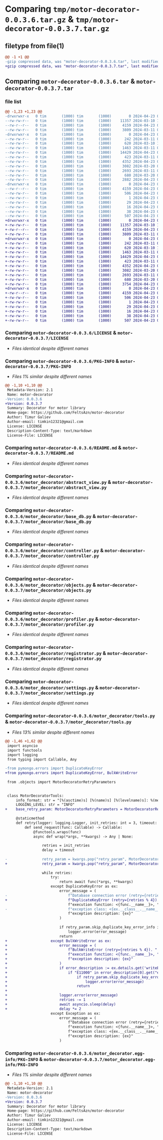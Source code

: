 # Comparing `tmp/motor-decorator-0.0.3.6.tar.gz` & `tmp/motor-decorator-0.0.3.7.tar.gz`

## filetype from file(1)

```diff
@@ -1 +1 @@
-gzip compressed data, was "motor-decorator-0.0.3.6.tar", last modified: Tue Apr 23 07:29:52 2024, max compression
+gzip compressed data, was "motor-decorator-0.0.3.7.tar", last modified: Tue Apr 23 08:07:07 2024, max compression
```

## Comparing `motor-decorator-0.0.3.6.tar` & `motor-decorator-0.0.3.7.tar`

### file list

```diff
@@ -1,23 +1,23 @@
-drwxrwxr-x   0 tim       (1000) tim       (1000)        0 2024-04-23 07:29:52.333943 motor-decorator-0.0.3.6/
--rw-rw-r--   0 tim       (1000) tim       (1000)    11357 2024-03-10 17:21:00.000000 motor-decorator-0.0.3.6/LICENSE
--rw-r--r--   0 tim       (1000) tim       (1000)     4159 2024-04-23 07:29:52.329943 motor-decorator-0.0.3.6/PKG-INFO
--rw-rw-r--   0 tim       (1000) tim       (1000)     3809 2024-03-11 08:16:43.000000 motor-decorator-0.0.3.6/README.md
-drwxrwxr-x   0 tim       (1000) tim       (1000)        0 2024-04-23 07:29:52.329943 motor-decorator-0.0.3.6/motor_decorator/
--rw-rw-r--   0 tim       (1000) tim       (1000)      242 2024-03-11 05:05:24.000000 motor-decorator-0.0.3.6/motor_decorator/__init__.py
--rw-rw-r--   0 tim       (1000) tim       (1000)      620 2024-03-10 17:14:40.000000 motor-decorator-0.0.3.6/motor_decorator/abstract_view.py
--rw-rw-r--   0 tim       (1000) tim       (1000)     1463 2024-03-11 06:56:03.000000 motor-decorator-0.0.3.6/motor_decorator/base_db.py
--rw-rw-r--   0 tim       (1000) tim       (1000)    14429 2024-04-23 07:29:31.000000 motor-decorator-0.0.3.6/motor_decorator/controller.py
--rw-rw-r--   0 tim       (1000) tim       (1000)      423 2024-03-11 08:16:43.000000 motor-decorator-0.0.3.6/motor_decorator/exception.py
--rw-rw-r--   0 tim       (1000) tim       (1000)     4352 2024-04-23 07:29:31.000000 motor-decorator-0.0.3.6/motor_decorator/objects.py
--rw-rw-r--   0 tim       (1000) tim       (1000)     3082 2024-03-20 03:58:06.000000 motor-decorator-0.0.3.6/motor_decorator/profiler.py
--rw-rw-r--   0 tim       (1000) tim       (1000)     2693 2024-03-11 08:16:43.000000 motor-decorator-0.0.3.6/motor_decorator/registrator.py
--rw-rw-r--   0 tim       (1000) tim       (1000)      680 2024-03-20 03:58:06.000000 motor-decorator-0.0.3.6/motor_decorator/settings.py
--rw-rw-r--   0 tim       (1000) tim       (1000)     2882 2024-04-23 07:29:31.000000 motor-decorator-0.0.3.6/motor_decorator/tools.py
-drwxrwxr-x   0 tim       (1000) tim       (1000)        0 2024-04-23 07:29:52.329943 motor-decorator-0.0.3.6/motor_decorator.egg-info/
--rw-r--r--   0 tim       (1000) tim       (1000)     4159 2024-04-23 07:29:52.000000 motor-decorator-0.0.3.6/motor_decorator.egg-info/PKG-INFO
--rw-rw-r--   0 tim       (1000) tim       (1000)      506 2024-04-23 07:29:52.000000 motor-decorator-0.0.3.6/motor_decorator.egg-info/SOURCES.txt
--rw-rw-r--   0 tim       (1000) tim       (1000)        1 2024-04-23 07:29:52.000000 motor-decorator-0.0.3.6/motor_decorator.egg-info/dependency_links.txt
--rw-rw-r--   0 tim       (1000) tim       (1000)       29 2024-04-23 07:29:52.000000 motor-decorator-0.0.3.6/motor_decorator.egg-info/requires.txt
--rw-rw-r--   0 tim       (1000) tim       (1000)       16 2024-04-23 07:29:52.000000 motor-decorator-0.0.3.6/motor_decorator.egg-info/top_level.txt
--rw-rw-r--   0 tim       (1000) tim       (1000)       38 2024-04-23 07:29:52.333943 motor-decorator-0.0.3.6/setup.cfg
--rw-rw-r--   0 tim       (1000) tim       (1000)      507 2024-04-23 07:29:31.000000 motor-decorator-0.0.3.6/setup.py
+drwxrwxr-x   0 tim       (1000) tim       (1000)        0 2024-04-23 08:07:07.279211 motor-decorator-0.0.3.7/
+-rw-rw-r--   0 tim       (1000) tim       (1000)    11357 2024-03-10 17:21:00.000000 motor-decorator-0.0.3.7/LICENSE
+-rw-r--r--   0 tim       (1000) tim       (1000)     4159 2024-04-23 08:07:07.279211 motor-decorator-0.0.3.7/PKG-INFO
+-rw-rw-r--   0 tim       (1000) tim       (1000)     3809 2024-03-11 08:16:43.000000 motor-decorator-0.0.3.7/README.md
+drwxrwxr-x   0 tim       (1000) tim       (1000)        0 2024-04-23 08:07:07.279211 motor-decorator-0.0.3.7/motor_decorator/
+-rw-rw-r--   0 tim       (1000) tim       (1000)      242 2024-03-11 05:05:24.000000 motor-decorator-0.0.3.7/motor_decorator/__init__.py
+-rw-rw-r--   0 tim       (1000) tim       (1000)      620 2024-03-10 17:14:40.000000 motor-decorator-0.0.3.7/motor_decorator/abstract_view.py
+-rw-rw-r--   0 tim       (1000) tim       (1000)     1463 2024-03-11 06:56:03.000000 motor-decorator-0.0.3.7/motor_decorator/base_db.py
+-rw-rw-r--   0 tim       (1000) tim       (1000)    14429 2024-04-23 07:29:31.000000 motor-decorator-0.0.3.7/motor_decorator/controller.py
+-rw-rw-r--   0 tim       (1000) tim       (1000)      423 2024-03-11 08:16:43.000000 motor-decorator-0.0.3.7/motor_decorator/exception.py
+-rw-rw-r--   0 tim       (1000) tim       (1000)     4352 2024-04-23 07:29:31.000000 motor-decorator-0.0.3.7/motor_decorator/objects.py
+-rw-rw-r--   0 tim       (1000) tim       (1000)     3082 2024-03-20 03:58:06.000000 motor-decorator-0.0.3.7/motor_decorator/profiler.py
+-rw-rw-r--   0 tim       (1000) tim       (1000)     2693 2024-03-11 08:16:43.000000 motor-decorator-0.0.3.7/motor_decorator/registrator.py
+-rw-rw-r--   0 tim       (1000) tim       (1000)      680 2024-03-20 03:58:06.000000 motor-decorator-0.0.3.7/motor_decorator/settings.py
+-rw-rw-r--   0 tim       (1000) tim       (1000)     3754 2024-04-23 08:05:35.000000 motor-decorator-0.0.3.7/motor_decorator/tools.py
+drwxrwxr-x   0 tim       (1000) tim       (1000)        0 2024-04-23 08:07:07.279211 motor-decorator-0.0.3.7/motor_decorator.egg-info/
+-rw-r--r--   0 tim       (1000) tim       (1000)     4159 2024-04-23 08:07:07.000000 motor-decorator-0.0.3.7/motor_decorator.egg-info/PKG-INFO
+-rw-rw-r--   0 tim       (1000) tim       (1000)      506 2024-04-23 08:07:07.000000 motor-decorator-0.0.3.7/motor_decorator.egg-info/SOURCES.txt
+-rw-rw-r--   0 tim       (1000) tim       (1000)        1 2024-04-23 08:07:07.000000 motor-decorator-0.0.3.7/motor_decorator.egg-info/dependency_links.txt
+-rw-rw-r--   0 tim       (1000) tim       (1000)       29 2024-04-23 08:07:07.000000 motor-decorator-0.0.3.7/motor_decorator.egg-info/requires.txt
+-rw-rw-r--   0 tim       (1000) tim       (1000)       16 2024-04-23 08:07:07.000000 motor-decorator-0.0.3.7/motor_decorator.egg-info/top_level.txt
+-rw-rw-r--   0 tim       (1000) tim       (1000)       38 2024-04-23 08:07:07.279211 motor-decorator-0.0.3.7/setup.cfg
+-rw-rw-r--   0 tim       (1000) tim       (1000)      507 2024-04-23 08:05:42.000000 motor-decorator-0.0.3.7/setup.py
```

### Comparing `motor-decorator-0.0.3.6/LICENSE` & `motor-decorator-0.0.3.7/LICENSE`

 * *Files identical despite different names*

### Comparing `motor-decorator-0.0.3.6/PKG-INFO` & `motor-decorator-0.0.3.7/PKG-INFO`

 * *Files 1% similar despite different names*

```diff
@@ -1,10 +1,10 @@
 Metadata-Version: 2.1
 Name: motor-decorator
-Version: 0.0.3.6
+Version: 0.0.3.7
 Summary: Decorator for motor library
 Home-page: https://github.com/FeltsAzn/motor-decorator
 Author: Timur Galiev
 Author-email: timkin12321@gmail.com
 License: LICENSE
 Description-Content-Type: text/markdown
 License-File: LICENSE
```

### Comparing `motor-decorator-0.0.3.6/README.md` & `motor-decorator-0.0.3.7/README.md`

 * *Files identical despite different names*

### Comparing `motor-decorator-0.0.3.6/motor_decorator/abstract_view.py` & `motor-decorator-0.0.3.7/motor_decorator/abstract_view.py`

 * *Files identical despite different names*

### Comparing `motor-decorator-0.0.3.6/motor_decorator/base_db.py` & `motor-decorator-0.0.3.7/motor_decorator/base_db.py`

 * *Files identical despite different names*

### Comparing `motor-decorator-0.0.3.6/motor_decorator/controller.py` & `motor-decorator-0.0.3.7/motor_decorator/controller.py`

 * *Files identical despite different names*

### Comparing `motor-decorator-0.0.3.6/motor_decorator/objects.py` & `motor-decorator-0.0.3.7/motor_decorator/objects.py`

 * *Files identical despite different names*

### Comparing `motor-decorator-0.0.3.6/motor_decorator/profiler.py` & `motor-decorator-0.0.3.7/motor_decorator/profiler.py`

 * *Files identical despite different names*

### Comparing `motor-decorator-0.0.3.6/motor_decorator/registrator.py` & `motor-decorator-0.0.3.7/motor_decorator/registrator.py`

 * *Files identical despite different names*

### Comparing `motor-decorator-0.0.3.6/motor_decorator/settings.py` & `motor-decorator-0.0.3.7/motor_decorator/settings.py`

 * *Files identical despite different names*

### Comparing `motor-decorator-0.0.3.6/motor_decorator/tools.py` & `motor-decorator-0.0.3.7/motor_decorator/tools.py`

 * *Files 13% similar despite different names*

```diff
@@ -1,46 +1,62 @@
 import asyncio
 import functools
 import logging
 from typing import Callable, Any
 
-from pymongo.errors import DuplicateKeyError
+from pymongo.errors import DuplicateKeyError, BulkWriteError
 
 from .objects import MotorDecoratorRetryParameters
 
 
 class MotorDecoratorTools:
     info_format: str = "[%(asctime)s] [%(name)s] [%(levelname)s]: %(message)s [%(filename)s/%(funcName)s:%(lineno)d]"
     LOGGING_LEVEL: str = "INFO"
+    base_retry_param: MotorDecoratorRetryParameters = MotorDecoratorRetryParameters()
 
     @staticmethod
     def retry(logger: logging.Logger, init_retries: int = 3, timeout: int = 1) -> Callable:
         def send_request(func: Callable) -> Callable:
             @functools.wraps(func)
             async def wrap(*args, **kwargs) -> Any | None:
 
                 retries = init_retries
                 delay = timeout
 
-                retry_param = kwargs.pop("retry_param", MotorDecoratorRetryParameters())
+                retry_param = kwargs.pop("retry_param", MotorDecoratorTools.base_retry_param)
 
                 while retries:
                     try:
                         return await func(*args, **kwargs)
                     except DuplicateKeyError as ex:
                         error_message = (
-                            f"Database connection error (retry={retries % 4}). "
+                            f"DuplicateKeyError (retry={retries % 4}). "
                             f"execution function: <{func.__name__}>, "
-                            f"exception class: <{ex.__class__.__name__}>, "
                             f"exception description: {ex}"
                         )
 
                         if retry_param.skip_duplicate_key_error_info is False:
                             logger.error(error_message)
                         return
+                    except BulkWriteError as ex:
+                        error_message = (
+                            f"BulkWriteError (retry={retries % 4}). "
+                            f"execution function: <{func.__name__}>, "
+                            f"exception description: {ex}"
+                        )
+                        if error_description := ex.details.get('writeErrors', []):
+                            if "E11000" in error_description[0].get("errmsg", ""):
+                                if retry_param.skip_duplicate_key_error_info is False:
+                                    logger.error(error_message)
+                                return
+
+                        logger.error(error_message)
+                        retries -= 1
+                        await asyncio.sleep(delay)
+                        delay *= 2
                     except Exception as ex:
                         error_message = (
                             f"Database connection error (retry={retries % 4}). "
                             f"execution function: <{func.__name__}>, "
                             f"exception class: <{ex.__class__.__name__}>, "
                             f"exception description: {ex}"
                         )
```

### Comparing `motor-decorator-0.0.3.6/motor_decorator.egg-info/PKG-INFO` & `motor-decorator-0.0.3.7/motor_decorator.egg-info/PKG-INFO`

 * *Files 1% similar despite different names*

```diff
@@ -1,10 +1,10 @@
 Metadata-Version: 2.1
 Name: motor-decorator
-Version: 0.0.3.6
+Version: 0.0.3.7
 Summary: Decorator for motor library
 Home-page: https://github.com/FeltsAzn/motor-decorator
 Author: Timur Galiev
 Author-email: timkin12321@gmail.com
 License: LICENSE
 Description-Content-Type: text/markdown
 License-File: LICENSE
```

